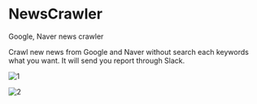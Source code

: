 # NewsCrawler
Google, Naver news crawler

Crawl new news from Google and Naver without search each keywords what you want.
It will send you report through Slack.


![1](https://user-images.githubusercontent.com/54221681/138639802-3cbd20ff-8377-4e08-a6c5-bd4c07e39abb.PNG)

![2](https://user-images.githubusercontent.com/54221681/138639778-233e1f89-d5e9-4c6d-8d4b-d9458276acab.PNG)

